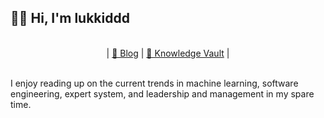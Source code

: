 ## 🙋‍♂️ Hi, I'm lukkiddd

<p align="center">
<br>
  | <a href="https://txt.lukkiddd.com/">📖 Blog</a> |
  <a href="https://lukkiddd.github.io/">🧠 Knowledge Vault</a> |
<br>
<br>
</p>

I enjoy reading up on the current trends in machine learning, software engineering, expert system, and leadership and management in my spare time.
